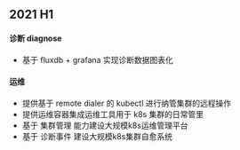 ## 2021 H1


#### 诊断 diagnose
- 基于 fluxdb + grafana 实现诊断数据图表化

#### 运维
- 提供基于 remote dialer 的 kubectl 进行纳管集群的远程操作
- 提供运维容器集成运维工具用于 k8s 集群的日常管里
- 基于 集群管理 能力建设大规模k8s运维管理平台
- 基于 诊断事件 建设大规模k8s集群自愈系统
